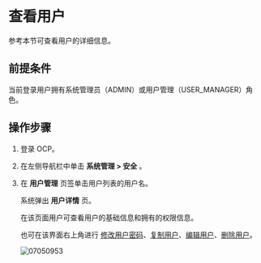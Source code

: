 查看用户
=========================

参考本节可查看用户的详细信息。

**前提条件**
-----------------------------

当前登录用户拥有系统管理员（ADMIN）或用户管理（USER_MANAGER）角色。

操作步骤
-------------------------

1. 登录 OCP。

2. 在左侧导航栏中单击 **系统管理 \> 安全** 。

3. 在 **用户管理** 页签单击用户列表的用户名。

   系统弹出 **用户详情** 页。

   在该页面用户可查看用户的基础信息和拥有的权限信息。

   也可在该界面右上角进行 [修改用户密码](9.change-user-password.md)、[复制用户](8.copy-user.md)、[编辑用户](7.edit-a-user.md)、[删除用户](10.delete-a-user.md)。

   ![07050953](https://help-static-aliyun-doc.aliyuncs.com/assets/img/zh-CN/9015845261/p291184.png)
